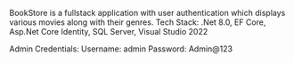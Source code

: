 BookStore is a fullstack application with user authentication which displays various movies along with their genres.
Tech Stack: .Net 8.0, EF Core, Asp.Net Core Identity, SQL Server, Visual Studio 2022

Admin Credentials:
Username: admin
Password: Admin@123
